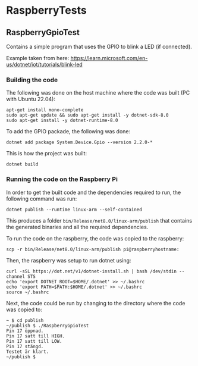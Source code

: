 # RaspberryTests

## RaspberryGpioTest

Contains a simple program that uses the GPIO to blink a LED (if connected).

Example taken from here: https://learn.microsoft.com/en-us/dotnet/iot/tutorials/blink-led

### Building the code

The following was done on the host machine where the code was built (PC with Ubuntu 22.04):

    apt-get install mono-complete
    sudo apt-get update && sudo apt-get install -y dotnet-sdk-8.0
    sudo apt-get install -y dotnet-runtime-8.0

To add the GPIO packade, the following was done:

    dotnet add package System.Device.Gpio --version 2.2.0-*

This is how the project was built:

    dotnet build

### Running the code on the Raspberry Pi

In order to get the built code and the dependencies required to run, the
following command was run:

    dotnet publish --runtime linux-arm --self-contained

This produces a folder `bin/Release/net8.0/linux-arm/publish` that contains the
generated binaries and all the required dependencies.

To run the code on the raspberry, the code was copied to the raspberry:

    scp -r bin/Release/net8.0/linux-arm/publish pi@raspberryhostname:

Then, the raspberry was setup to run dotnet using:

    curl -sSL https://dot.net/v1/dotnet-install.sh | bash /dev/stdin --channel STS
    echo 'export DOTNET_ROOT=$HOME/.dotnet' >> ~/.bashrc
    echo 'export PATH=$PATH:$HOME/.dotnet' >> ~/.bashrc
    source ~/.bashrc

Next, the code could be run by changing to the directory where the code was
copied to:

    ~ $ cd publish
    ~/publish $ ./RaspberryGpioTest 
    Pin 17 öppnad.
    Pin 17 satt till HIGH.
    Pin 17 satt till LOW.
    Pin 17 stängd.
    Testet är klart.
    ~/publish $